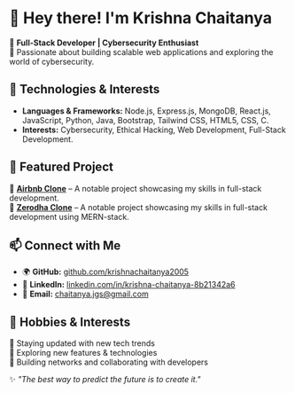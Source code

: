 # 👋 Hey there! I'm Krishna Chaitanya  

🚀 **Full-Stack Developer | Cybersecurity Enthusiast**  
🌱 Passionate about building scalable web applications and exploring the world of cybersecurity.  

## 🔧 Technologies & Interests  
- **Languages & Frameworks:** Node.js, Express.js, MongoDB, React.js, JavaScript, Python, Java, Bootstrap, Tailwind CSS, HTML5, CSS, C.  
- **Interests:** Cybersecurity, Ethical Hacking, Web Development, Full-Stack Development.  

## 📌 Featured Project  
🚀 **[Airbnb Clone](https://github.com/krishnachaitanya2005/Apna-College-Major-Project.git)** – A notable project showcasing my skills in full-stack development.  
🚀 **[Zerodha Clone](https://github.com/krishnachaitanya2005/Zerodha-Clone.git)** – A notable project showcasing my skills in full-stack development using MERN-stack.  

## 📫 Connect with Me  
- 🌍 **GitHub:** [github.com/krishnachaitanya2005](https://github.com/krishnachaitanya2005)  
- 💼 **LinkedIn:** [linkedin.com/in/krishna-chaitanya-8b21342a6](https://www.linkedin.com/in/krishna-chaitanya-8b21342a6)  
- 📧 **Email:** [chaitanya.jgs@gmail.com](mailto:chaitanya.jgs@gmail.com)  

## 🎯 Hobbies & Interests  
🔹 Staying updated with new tech trends  
🔹 Exploring new features & technologies  
🔹 Building networks and collaborating with developers  

✨ _"The best way to predict the future is to create it."_  
